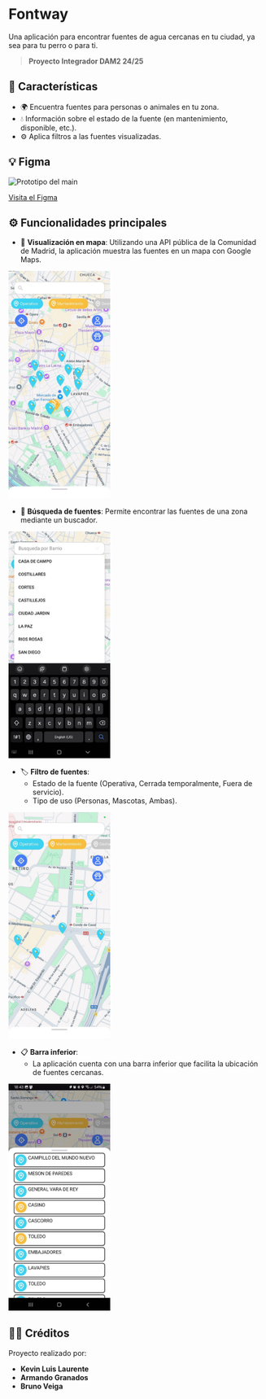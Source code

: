 # Fontway

Una aplicación para encontrar fuentes de agua cercanas en tu ciudad, ya sea para tu perro o para ti.

> **Proyecto Integrador DAM2 24/25**

## 🚀 Características

- 🌍 Encuentra fuentes para personas o animales en tu zona.
- 💧 Información sobre el estado de la fuente (en mantenimiento, disponible, etc.).
- ⚙️ Aplica filtros a las fuentes visualizadas.

## 💡 Figma

<img src="/img/Prototipo_Main.png" alt="Prototipo del main" style="width:200px; height:auto;">  

[Visita el Figma](https://www.figma.com/design/y6SO0lJ3bDAyEqmhDfegK7/FontWay?node-id=0-1&p=f&t=5FkMIhLwzE9Z5xBi-0)

## ⚙️ Funcionalidades principales

- 📍 **Visualización en mapa**: Utilizando una API pública de la Comunidad de Madrid, la aplicación muestra las fuentes en un mapa con Google Maps.

<img src="img/App1.jpg" alt="App1" style="width:200px; height:auto;">  

- 🔎 **Búsqueda de fuentes**: Permite encontrar las fuentes de una zona mediante un buscador.

<img src="img/Busqueda1.jpg" alt="Busqueda" style="width:200px; height:auto;">  

- 🏷️ **Filtro de fuentes**:
  - Estado de la fuente (Operativa, Cerrada temporalmente, Fuera de servicio).
  - Tipo de uso (Personas, Mascotas, Ambas).

<img src="img/Filtros.jpg" alt="Filtros" style="width:200px; height:auto;">  

- 📋 **Barra inferior**:
  - La aplicación cuenta con una barra inferior que facilita la ubicación de fuentes cercanas.

<img src="img/Bottom_bar.jpg" alt="Bottom bar" style="width:200px; height:auto;">  

## 🧑‍💻 Créditos

Proyecto realizado por:

- **Kevin Luis Laurente**
- **Armando Granados**
- **Bruno Veiga**  
